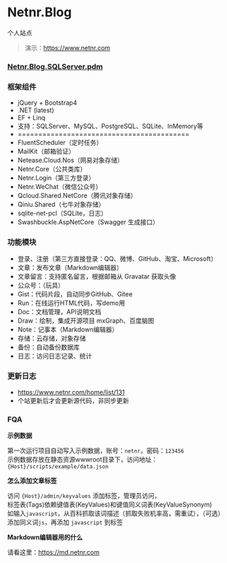 # Netnr.Blog
个人站点

> 演示：<https://www.netnr.com>

<h3><a href="../static/pd/Netnr.Blog.SQLServer.pdm" title="PD设计" target="_blank">Netnr.Blog.SQLServer.pdm</a></h3>

### 框架组件
- jQuery + Bootstrap4
- .NET (latest)
- EF + Linq
- 支持：SQLServer、MySQL、PostgreSQL、SQLite、InMemory等
- ==========================================
- FluentScheduler（定时任务）
- MailKit（邮箱验证）
- Netease.Cloud.Nos（网易对象存储）
- Netnr.Core（公共类库）
- Netnr.Login（第三方登录）
- Netnr.WeChat（微信公众号）
- Qcloud.Shared.NetCore（腾讯对象存储）
- Qiniu.Shared（七牛对象存储）
- sqlite-net-pcl（SQLite，日志）
- Swashbuckle.AspNetCore（Swagger 生成接口）

### 功能模块
- 登录、注册（第三方直接登录：QQ、微博、GitHub、淘宝、Microsoft）
- 文章：发布文章（Markdown编辑器）
- 文章留言：支持匿名留言，根据邮箱从 Gravatar 获取头像
- 公众号：（玩具）
- Gist：代码片段，自动同步GitHub、Gitee
- Run：在线运行HTML代码，写demo用
- Doc：文档管理，API说明文档
- Draw：绘制，集成开源项目 mxGraph、百度脑图
- Note：记事本（Markdown编辑器）
- 存储：云存储，对象存储
- 备份：自动备份数据库
- 日志：访问日志记录、统计

### 更新日志
- <https://www.netnr.com/home/list/131>
- 个站更新后才会更新源代码，非同步更新

### FQA

**示例数据**

第一次运行项目自动写入示例数据，账号：`netnr`，密码：`123456`  
示例数据存放在静态资源wwwroot目录下，访问地址：`{Host}/scripts/example/data.json`

**怎么添加文章标签**  

访问 `{Host}/admin/keyvalues` 添加标签，管理员访问，   
标签表(Tags)依赖键值表(KeyValues)和键值同义词表(KeyValueSynonym)  
如输入`javascript`，从百科抓取该词描述（抓取失败机率高，需重试），（可选）添加同义词`js`，再添加 `javascript` 到标签

**Markdown编辑器用的什么**

请看这里：<https://md.netnr.com>